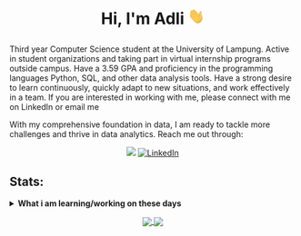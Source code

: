 # <p align=center> Hi, I'm Adli <img src='https://github.com/elhakimyasya/elhakimyasya/blob/master/assets/Hi.gif' width='29' height='29'/>
Third year Computer Science student at the University of Lampung. Active in student organizations and taking part in virtual internship programs outside campus. Have a 3.59 GPA and proficiency in the programming languages Python, SQL, and other data analysis tools. Have a strong desire to learn continuously, quickly adapt to new situations, and work effectively in a team. If you are interested in working with me, please connect with me on LinkedIn or email me

With my comprehensive foundation in data, I am ready to tackle more challenges and thrive in data analytics. Reach me out through:

 <p align=center>
 <a href="mailto:adlii.fiqrullah@gmail.com" target="_blank"><img src="https://img.shields.io/badge/Gmail-D14836?&style=for-the-badge&logo=gmail&logoColor=white"/></a>   
  <a href="https://www.linkedin.com/in/adliif/" target="_blank"><img alt="LinkedIn" src="https://img.shields.io/badge/Linkedln-%230077B5.svg?&style=for-the-badge&logo=linkedin&logoColor=white" /></a>    
</p>

## Stats:
<details>
 <summary><strong>What i am learning/working on these days</strong></summary>
   - 🔭 I'm currently working on several independent projects. </br>
   - 🌱 I’m currently learning SQL. </br>
</details>
    <p align=center>
  <a href="#" title="Stats">
    <img height=175 align="center" src="https://github-readme-stats.vercel.app/api?username=adliif&show_icons=true&theme=gotham">
  </a>
  <a href="#" title="Stats">
  <img height=175 align="center" src="https://github-readme-stats.vercel.app/api/top-langs/?username=adliif&hide=c%23,powershell,java&title_color=2aa889&text_color=99d1ce&icon_color=2bbc8a&bg_color=0c1014&langs_count=8&layout=compact" />
  </a>
</p>
